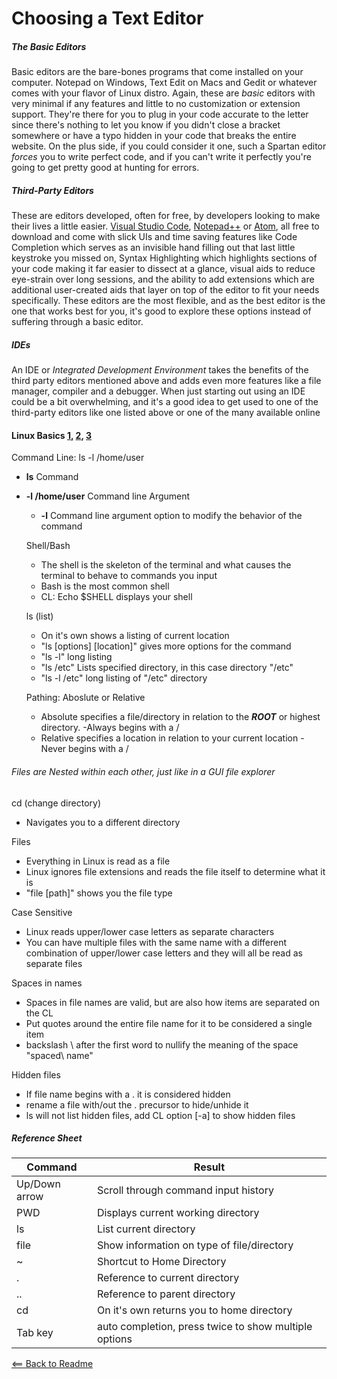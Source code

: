 # Choosing a Text Editor 

##### The Basic Editors

Basic editors are the bare-bones programs that come installed on your computer. Notepad on Windows, Text Edit on Macs and Gedit or whatever comes with your flavor of Linux distro. Again, these are *basic* editors with very minimal if any features and little to no customization or extension support. They're there for you to plug in your code accurate to the letter since there's nothing to let you know if you didn't close a bracket somewhere or have a typo hidden in your code that breaks the entire website. On the plus side, if you could consider it one, such a Spartan editor *forces* you to write perfect code, and if you can't write it perfectly you're going to get pretty good at hunting for errors.

##### Third-Party Editors

These are editors developed, often for free, by developers looking to make their lives a little easier. [Visual Studio Code](https://code.visualstudio.com/), [Notepad++](https://notepad-plus-plus.org/) or [Atom](https://atom.io/), all free to download and come with slick UIs and time saving features like Code Completion which serves as an invisible hand filling out that last little keystroke you missed on, Syntax Highlighting which highlights sections of your code making it far easier to dissect at a glance, visual aids to reduce eye-strain over long sessions, and the ability to add extensions which are additional user-created aids that layer on top of the editor to fit your needs specifically. These editors are the most flexible, and as the best editor is the one that works best for you, it's good to explore these options instead of suffering through a basic editor.

##### IDEs

An IDE or *Integrated Development Environment* takes the benefits of the third party editors mentioned above and adds even more features like a file manager, compiler and a debugger. When just starting out using an IDE could be a bit overwhelming, and it's a good idea to get used to one of the third-party editors like one listed above or one of the many available online   



#### Linux Basics [1](https://ryanstutorials.net/linuxtutorial/commandline.php), [2](https://ryanstutorials.net/linuxtutorial/navigation.php), [3](https://ryanstutorials.net/linuxtutorial/aboutfiles.php)

Command Line: ls -l /home/user
- **ls** Command
- **-l /home/user** Command line Argument
    - **-l** Command line argument option to modify the behavior of the command
    
  Shell/Bash
  - The shell is the skeleton of the terminal and what causes the terminal to behave to commands you input
  - Bash is the most common shell
  - CL: Echo $SHELL displays your shell
  
  ls (list)
  - On it's own shows a listing of current location 
  - "ls [options] [location]" gives more options for the command
  - "ls -l" long listing 
  - "ls /etc" Lists specified directory, in this case directory "/etc"
  - "ls -l /etc" long listing of "/etc" directory
 
  Pathing: Aboslute or Relative
  - Absolute specifies a file/directory in relation to the **_ROOT_** or highest directory.
    -Always begins with a /
  - Relative specifies a location in relation to your current location
    -Never begins with a /
 
###### Files are Nested within each other, just like in a GUI file explorer

cd (change directory)
- Navigates you to a different directory

Files
- Everything in Linux is read as a file
- Linux ignores file extensions and reads the file itself to determine what it is
- "file [path]" shows you the file type

Case Sensitive
- Linux reads upper/lower case letters as separate characters
- You can have multiple files with the same name with a different combination of upper/lower case letters and they will all be read as separate files

Spaces in names
- Spaces in file names are valid, but are also how items are separated on the CL
- Put quotes around the entire file name for it to be considered a single item
- backslash \ after the first word to nullify the meaning of the space "spaced\ name"

Hidden files
- If file name begins with a . it is considered hidden
- rename a file with/out the . precursor to hide/unhide it
- ls will not list hidden files, add CL option [-a] to show hidden files


##### Reference Sheet
  
Command | Result
-------|-------
Up/Down arrow | Scroll through command input history
PWD | Displays current working directory
ls | List current directory
file | Show information on type of file/directory
~ | Shortcut to Home Directory
. | Reference to current directory
.. | Reference to parent directory
cd | On it's own returns you to home directory
Tab key | auto completion, press twice to show multiple options
         
         

[<== Back to Readme](README.md)

